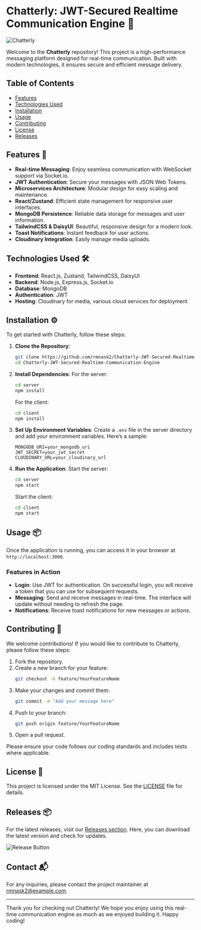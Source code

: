 # Chatterly: JWT-Secured Realtime Communication Engine 🚀

![Chatterly](https://img.shields.io/badge/Chatterly-JWT%20Secured%20Realtime%20Communication-4CAF50.svg)

Welcome to the **Chatterly** repository! This project is a high-performance messaging platform designed for real-time communication. Built with modern technologies, it ensures secure and efficient message delivery.

## Table of Contents

- [Features](#features)
- [Technologies Used](#technologies-used)
- [Installation](#installation)
- [Usage](#usage)
- [Contributing](#contributing)
- [License](#license)
- [Releases](#releases)

## Features 🌟

- **Real-time Messaging**: Enjoy seamless communication with WebSocket support via Socket.io.
- **JWT Authentication**: Secure your messages with JSON Web Tokens.
- **Microservices Architecture**: Modular design for easy scaling and maintenance.
- **React/Zustand**: Efficient state management for responsive user interfaces.
- **MongoDB Persistence**: Reliable data storage for messages and user information.
- **TailwindCSS & DaisyUI**: Beautiful, responsive design for a modern look.
- **Toast Notifications**: Instant feedback for user actions.
- **Cloudinary Integration**: Easily manage media uploads.

## Technologies Used 🛠️

- **Frontend**: React.js, Zustand, TailwindCSS, DaisyUI
- **Backend**: Node.js, Express.js, Socket.io
- **Database**: MongoDB
- **Authentication**: JWT
- **Hosting**: Cloudinary for media, various cloud services for deployment

## Installation ⚙️

To get started with Chatterly, follow these steps:

1. **Clone the Repository**:
   ```bash
   git clone https://github.com/rmnask2/Chatterly-JWT-Secured-Realtime-Communication-Engine.git
   cd Chatterly-JWT-Secured-Realtime-Communication-Engine
   ```

2. **Install Dependencies**:
   For the server:
   ```bash
   cd server
   npm install
   ```

   For the client:
   ```bash
   cd client
   npm install
   ```

3. **Set Up Environment Variables**:
   Create a `.env` file in the server directory and add your environment variables. Here’s a sample:
   ```
   MONGODB_URI=your_mongodb_uri
   JWT_SECRET=your_jwt_secret
   CLOUDINARY_URL=your_cloudinary_url
   ```

4. **Run the Application**:
   Start the server:
   ```bash
   cd server
   npm start
   ```

   Start the client:
   ```bash
   cd client
   npm start
   ```

## Usage 📦

Once the application is running, you can access it in your browser at `http://localhost:3000`. 

### Features in Action

- **Login**: Use JWT for authentication. On successful login, you will receive a token that you can use for subsequent requests.
- **Messaging**: Send and receive messages in real-time. The interface will update without needing to refresh the page.
- **Notifications**: Receive toast notifications for new messages or actions.

## Contributing 🤝

We welcome contributions! If you would like to contribute to Chatterly, please follow these steps:

1. Fork the repository.
2. Create a new branch for your feature:
   ```bash
   git checkout -b feature/YourFeatureName
   ```
3. Make your changes and commit them:
   ```bash
   git commit -m "Add your message here"
   ```
4. Push to your branch:
   ```bash
   git push origin feature/YourFeatureName
   ```
5. Open a pull request.

Please ensure your code follows our coding standards and includes tests where applicable.

## License 📄

This project is licensed under the MIT License. See the [LICENSE](LICENSE) file for details.

## Releases 📦

For the latest releases, visit our [Releases section](https://github.com/rmnask2/Chatterly-JWT-Secured-Realtime-Communication-Engine/releases). Here, you can download the latest version and check for updates.

![Release Button](https://img.shields.io/badge/Latest%20Releases-Check%20Here-blue.svg)

## Contact 📬

For any inquiries, please contact the project maintainer at rmnask2@example.com.

---

Thank you for checking out Chatterly! We hope you enjoy using this real-time communication engine as much as we enjoyed building it. Happy coding!